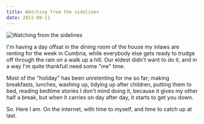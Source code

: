 ```yaml
---
title: Watching from the sidelines
date: 2011-08-11
---
```


![Watching from the sidelines](https://source.unsplash.com/Pll7AP6NFpY/1600x900)

I'm having a day offsat in the dining room of the house my inlaws are renting for the week in Cumbria, while everybody else gets ready to trudge off through the rain on a walk up a hill. Our eldest didn't want to do it, and in a way I'm quite thankfulI need some "me" time.

Most of the "holiday" has been unrelenting for me so far; making breakfasts, lunches, washing up, tidying up after children, putting them to bed, reading bedtime stories I don't mind doing it, because it gives my other half a break, but when it carries on day after day, it starts to get you down.

So. Here I am. On the internet, with time to myself, and time to catch up at last.
